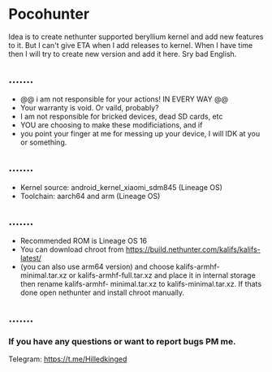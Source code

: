 # Pocohunter
Idea is to create nethunter supported beryllium kernel and add new features to it. But I can't give ETA when I add releases to kernel. When I have time then I will try to create new version and add it here. Sry bad English.

## .......
* @@ i am not responsible for your actions! IN EVERY WAY @@
* Your warranty is void. Or vaild, probably?
* I am not responsible for bricked devices, dead SD cards, etc
* YOU are choosing to make these modificiations, and if 
* you point your finger at me for messing up your device, I will IDK at you or something.
## .......


* Kernel source: android_kernel_xiaomi_sdm845 (Lineage OS)
* Toolchain: aarch64 and arm (Lineage OS)

## .......
*  Recommended ROM is Lineage OS 16
*  You can download chroot from https://build.nethunter.com/kalifs/kalifs-latest/
*  (you can also use arm64 version) and choose kalifs-armhf-minimal.tar.xz or kalifs-armhf-full.tar.xz and place it in internal storage then rename kalifs-armhf-   minimal.tar.xz to kalifs-minimal.tar.xz. If thats done open nethunter and install chroot manually.
## .......

### If you have any questions or want to report bugs PM me.
Telegram: https://t.me/Hilledkinged
